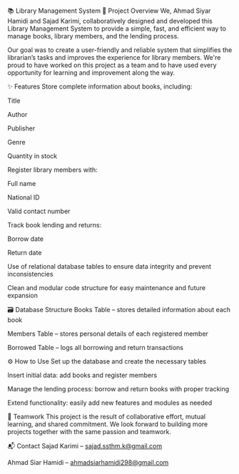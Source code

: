 📚 Library Management System
📝 Project Overview
We, Ahmad Siyar Hamidi and Sajad Karimi, collaboratively designed and developed this Library Management System to provide a simple, fast, and efficient way to manage books, library members, and the lending process.

Our goal was to create a user-friendly and reliable system that simplifies the librarian’s tasks and improves the experience for library members. We're proud to have worked on this project as a team and to have used every opportunity for learning and improvement along the way.

✨ Features
Store complete information about books, including:

Title

Author

Publisher

Genre

Quantity in stock

Register library members with:

Full name

National ID

Valid contact number

Track book lending and returns:

Borrow date

Return date

Use of relational database tables to ensure data integrity and prevent inconsistencies

Clean and modular code structure for easy maintenance and future expansion

🗃️ Database Structure
Books Table – stores detailed information about each book

Members Table – stores personal details of each registered member

Borrowed Table – logs all borrowing and return transactions

⚙️ How to Use
Set up the database and create the necessary tables

Insert initial data: add books and register members

Manage the lending process: borrow and return books with proper tracking

Extend functionality: easily add new features and modules as needed

🤝 Teamwork
This project is the result of collaborative effort, mutual learning, and shared commitment. We look forward to building more projects together with the same passion and teamwork.

📬 Contact
Sajad Karimi – sajad.ssthm.k@gmail.com

Ahmad Siar Hamidi – ahmadsiarhamidi298@gmail.com

